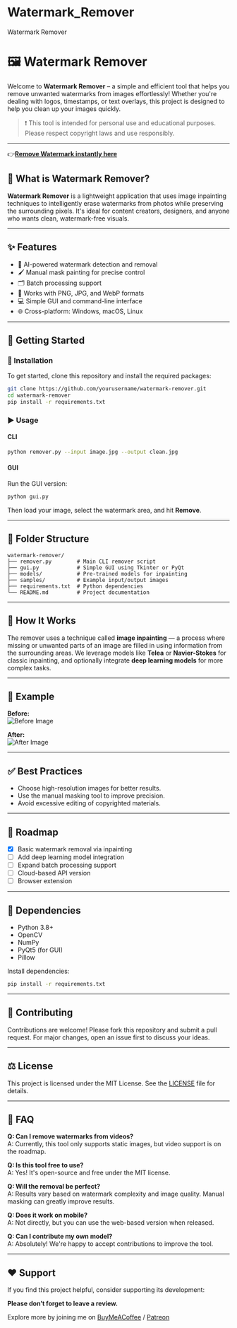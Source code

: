 # Watermark_Remover
Watermark Remover
# 🖼️ Watermark Remover

Welcome to **Watermark Remover** – a simple and efficient tool that helps you remove unwanted watermarks from images effortlessly! Whether you're dealing with logos, timestamps, or text overlays, this project is designed to help you clean up your images quickly.

> ❗ This tool is intended for personal use and educational purposes. Please respect copyright laws and use responsibly.

---
👉[**Remove Watermark instantly here**](https://free.thefinds.biz/?utm_medium=e419e4d4e57d17f163ee4e72b59be1bc3350fc9a&utm_campaign=Global) 

## 📌 What is Watermark Remover?

**Watermark Remover** is a lightweight application that uses image inpainting techniques to intelligently erase watermarks from photos while preserving the surrounding pixels. It's ideal for content creators, designers, and anyone who wants clean, watermark-free visuals.

---

## ✨ Features

- 🧽 AI-powered watermark detection and removal  
- 🖌️ Manual mask painting for precise control  
- 🗂️ Batch processing support  
- 🧰 Works with PNG, JPG, and WebP formats  
- 💻 Simple GUI and command-line interface  
- 🌐 Cross-platform: Windows, macOS, Linux  

---

## 🚀 Getting Started

### 🔧 Installation

To get started, clone this repository and install the required packages:

```bash
git clone https://github.com/yourusername/watermark-remover.git
cd watermark-remover
pip install -r requirements.txt
```

### ▶️ Usage

#### CLI

```bash
python remover.py --input image.jpg --output clean.jpg
```

#### GUI

Run the GUI version:

```bash
python gui.py
```

Then load your image, select the watermark area, and hit **Remove**.

---

## 📂 Folder Structure

```
watermark-remover/
├── remover.py        # Main CLI remover script
├── gui.py            # Simple GUI using Tkinter or PyQt
├── models/           # Pre-trained models for inpainting
├── samples/          # Example input/output images
├── requirements.txt  # Python dependencies
└── README.md         # Project documentation
```

---

## 🧠 How It Works

The remover uses a technique called **image inpainting** — a process where missing or unwanted parts of an image are filled in using information from the surrounding areas. We leverage models like **Telea** or **Navier-Stokes** for classic inpainting, and optionally integrate **deep learning models** for more complex tasks.

---

## 📸 Example

**Before:**  
![Before Image](samples/before.jpg)

**After:**  
![After Image](samples/after.jpg)

---

## ✅ Best Practices

- Choose high-resolution images for better results.  
- Use the manual masking tool to improve precision.  
- Avoid excessive editing of copyrighted materials.

---

## 📅 Roadmap

- [x] Basic watermark removal via inpainting  
- [ ] Add deep learning model integration  
- [ ] Expand batch processing support  
- [ ] Cloud-based API version  
- [ ] Browser extension  

---

## 🧩 Dependencies

- Python 3.8+  
- OpenCV  
- NumPy  
- PyQt5 (for GUI)  
- Pillow  

Install dependencies:

```bash
pip install -r requirements.txt
```

---

## 🤝 Contributing

Contributions are welcome! Please fork this repository and submit a pull request. For major changes, open an issue first to discuss your ideas.

---

## ⚖️ License

This project is licensed under the MIT License. See the [LICENSE](LICENSE) file for details.

---

## 🙋 FAQ

**Q: Can I remove watermarks from videos?**  
A: Currently, this tool only supports static images, but video support is on the roadmap.

**Q: Is this tool free to use?**  
A: Yes! It's open-source and free under the MIT license.

**Q: Will the removal be perfect?**  
A: Results vary based on watermark complexity and image quality. Manual masking can greatly improve results.

**Q: Does it work on mobile?**  
A: Not directly, but you can use the web-based version when released.

**Q: Can I contribute my own model?**  
A: Absolutely! We're happy to accept contributions to improve the tool.

---

## ❤️ Support

If you find this project helpful, consider supporting its development:

**Please don’t forget to leave a review.**

Explore more by joining me on [BuyMeACoffee](https://buymeacoffee.com/jumma) / [Patreon](https://www.patreon.com/jumma)
